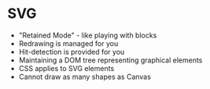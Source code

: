 # SVG

 * "Retained Mode" - like playing with blocks
 * Redrawing is managed for you
 * Hit-detection is provided for you
 * Maintaining a DOM tree representing graphical elements
 * CSS applies to SVG elements
 * Cannot draw as many shapes as Canvas
